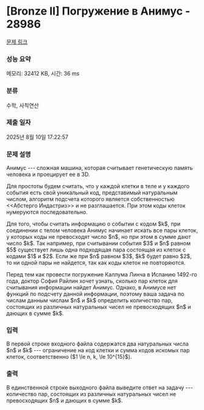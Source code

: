 # [Bronze II] Погружение в Анимус - 28986 

[문제 링크](https://www.acmicpc.net/problem/28986) 

### 성능 요약

메모리: 32412 KB, 시간: 36 ms

### 분류

수학, 사칙연산

### 제출 일자

2025년 8월 10일 17:22:57

### 문제 설명

<p>Анимус --- сложная машина, которая считывает генетическую память человека и проецирует ее в 3D.</p>

<p>Для простоты будем считать, что у каждой клетки в теле и у каждого события есть свой уникальный код, представимый натуральным числом, алгоритм подсчета которого является собственностью <<Абстерго Индастриз>> и не разглашается. При этом коды клеток нумеруются последовательно.</p>

<p>Для того, чтобы считать информацию о событии с кодом $k$, при соединении с телом человека Анимус начинает искать все пары клеток, у которых коды не превосходят число $n$, но при этом в сумме дают число $k$. Так например, при считывании события $3$ и $n$ равном $5$ существует лишь одна подходящая пара состоящая из клеток с кодами $1$ и $2$. Если же при $n$ равном $3$, $k$ будет равно $2$, то ни одной пары не найдется, так как коды клеток не повторяются.</p>

<p>Перед тем как провести погружение Каллума Линча в Испанию 1492-го года, доктор София Райлин хочет узнать, сколько пар клеток для считывания информации найдет Анимус. Однако, в Анимусе нет функций по подсчету данной информации, поэтому ваша задача по числам данным числам $n$ и $k$ определить количество пар, состоящих из различных натуральных чисел не превосходящих $n$ и дающих в сумме $k$.</p>

### 입력 

 <p>В первой строке входного файла содержатся два натуральных числа $n$ и $k$ --- ограничение на код клетки и сумма кодов искомых пар клеток, соответственно ($1 \le n, k, \le 10^{15}$).</p>

### 출력 

 <p>В единственной строке выходного файла выведите ответ на задачу --- количество пар, состоящих из различных натуральных чисел не превосходящих $n$ и дающих в сумме $k$.</p>

